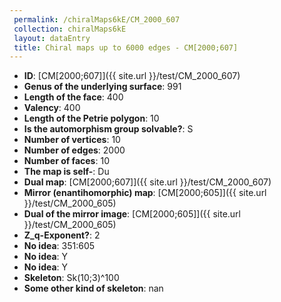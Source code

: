 ```yaml
--- 
 permalink: /chiralMaps6kE/CM_2000_607 
 collection: chiralMaps6kE
 layout: dataEntry
 title: Chiral maps up to 6000 edges - CM[2000;607]
---
```


- **ID**: [CM[2000;607]]({{ site.url }}/test/CM_2000_607)
- **Genus of the underlying surface**: 991
- **Length of the face**: 400
- **Valency**: 400
- **Length of the Petrie polygon**: 10
- **Is the automorphism group solvable?**: S
- **Number of vertices**: 10
- **Number of edges**: 2000
- **Number of faces**: 10
- **The map is self-**: Du
- **Dual map**: [CM[2000;607]]({{ site.url }}/test/CM_2000_607)
- **Mirror (enantihomorphic) map**: [CM[2000;605]]({{ site.url }}/test/CM_2000_605)
- **Dual of the mirror image**: [CM[2000;605]]({{ site.url }}/test/CM_2000_605)
- **Z_q-Exponent?**: 2
- **No idea**:  351:605
- **No idea**: Y
- **No idea**: Y
- **Skeleton**: Sk(10;3)^100
- **Some other kind of skeleton**: nan
